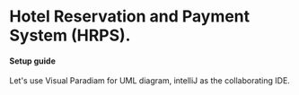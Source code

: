 # Hotel Reservation and Payment System (HRPS).

#### Setup guide

Let's use Visual Paradiam for UML diagram, intelliJ as the collaborating IDE.